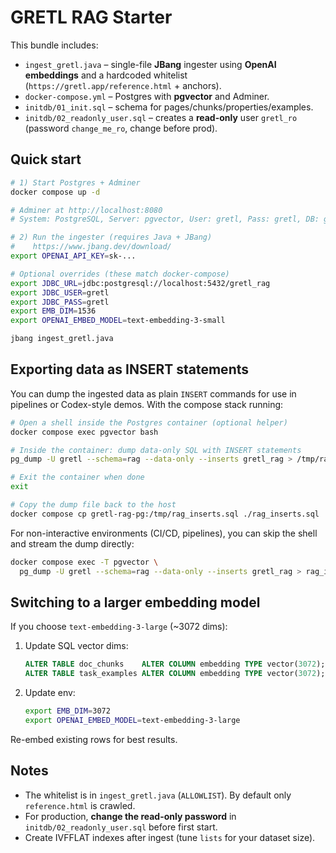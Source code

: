 # GRETL RAG Starter

This bundle includes:
- `ingest_gretl.java` – single-file **JBang** ingester using **OpenAI embeddings** and a hardcoded whitelist (`https://gretl.app/reference.html` + anchors).
- `docker-compose.yml` – Postgres with **pgvector** and Adminer.
- `initdb/01_init.sql` – schema for pages/chunks/properties/examples.
- `initdb/02_readonly_user.sql` – creates a **read-only** user `gretl_ro` (password `change_me_ro`, change before prod).

## Quick start

```bash
# 1) Start Postgres + Adminer
docker compose up -d

# Adminer at http://localhost:8080
# System: PostgreSQL, Server: pgvector, User: gretl, Pass: gretl, DB: gretl_rag

# 2) Run the ingester (requires Java + JBang)
#    https://www.jbang.dev/download/
export OPENAI_API_KEY=sk-...

# Optional overrides (these match docker-compose)
export JDBC_URL=jdbc:postgresql://localhost:5432/gretl_rag
export JDBC_USER=gretl
export JDBC_PASS=gretl
export EMB_DIM=1536
export OPENAI_EMBED_MODEL=text-embedding-3-small

jbang ingest_gretl.java
```

## Exporting data as INSERT statements

You can dump the ingested data as plain `INSERT` commands for use in
pipelines or Codex-style demos. With the compose stack running:

```bash
# Open a shell inside the Postgres container (optional helper)
docker compose exec pgvector bash

# Inside the container: dump data-only SQL with INSERT statements
pg_dump -U gretl --schema=rag --data-only --inserts gretl_rag > /tmp/rag_inserts.sql

# Exit the container when done
exit

# Copy the dump file back to the host
docker compose cp gretl-rag-pg:/tmp/rag_inserts.sql ./rag_inserts.sql
```

For non-interactive environments (CI/CD, pipelines), you can skip the shell
and stream the dump directly:

```bash
docker compose exec -T pgvector \
  pg_dump -U gretl --schema=rag --data-only --inserts gretl_rag > rag_inserts.sql
```

## Switching to a larger embedding model

If you choose `text-embedding-3-large` (~3072 dims):

1. Update SQL vector dims:
   ```sql
   ALTER TABLE doc_chunks    ALTER COLUMN embedding TYPE vector(3072);
   ALTER TABLE task_examples ALTER COLUMN embedding TYPE vector(3072);
   ```
2. Update env:
   ```bash
   export EMB_DIM=3072
   export OPENAI_EMBED_MODEL=text-embedding-3-large
   ```

Re-embed existing rows for best results.

## Notes
- The whitelist is in `ingest_gretl.java` (`ALLOWLIST`). By default only `reference.html` is crawled.
- For production, **change the read-only password** in `initdb/02_readonly_user.sql` before first start.
- Create IVFFLAT indexes after ingest (tune `lists` for your dataset size).
